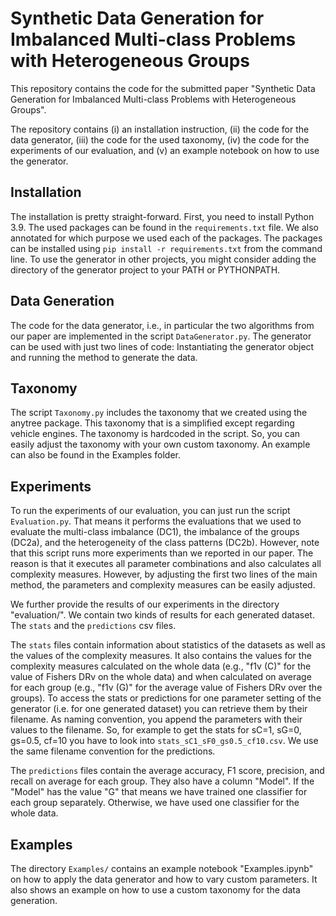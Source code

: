 # Synthetic Data Generation for Imbalanced Multi-class Problems with Heterogeneous Groups

This repository contains the code for the submitted paper "Synthetic Data Generation for Imbalanced  Multi-class Problems with Heterogeneous Groups".

The repository contains (i) an installation instruction, (ii) the code for the data generator, 
(iii) the code for the used taxonomy, (iv) the code for the experiments of our evaluation, 
and (v) an example notebook on how to use the generator.

## Installation
The installation is pretty straight-forward.
First, you need to install Python 3.9. 
The used packages can be found in the ``requirements.txt`` file. 
We also annotated for which purpose we used each of the packages.
The packages can be installed using ``pip install -r requirements.txt`` from the command line.
To use the generator in other projects, you might consider adding the directory of the generator project to your PATH or PYTHONPATH. 

## Data Generation

The code for the data generator, i.e., in particular the two algorithms from our paper are implemented in the script 
``DataGenerator.py``.
The generator can be used with just two lines of code: Instantiating the generator object and running the method to generate the data.

## Taxonomy

The script `Taxonomy.py` includes the taxonomy that we created using the anytree package.
This taxonomy that is a simplified except regarding vehicle engines.
The taxonomy is hardcoded in the script.
So, you can easily adjust the taxonomy with your own custom taxonomy.
An example can also be found in the Examples folder.

## Experiments

To run the experiments of our evaluation, you can just run the script ``Evaluation.py``.
That means it performs the evaluations that we used to evaluate the multi-class imbalance (DC1),
the imbalance of the groups (DC2a), and the heterogeneity of the class patterns (DC2b).
However, note that this script runs more experiments than we reported in our paper.
The reason is that it executes all parameter combinations and also calculates all complexity measures.
However, by adjusting the first two lines of the main method, the parameters and complexity measures can be easily adjusted.

We further provide the results of our experiments in the directory "evaluation/".
We contain two kinds of results for each generated dataset.
The ``stats`` and the ``predictions`` csv files.

The ``stats`` files contain information about statistics of the datasets as well as the values of the complexity measures.
It also contains the values for the complexity measures calculated on the whole data (e.g., "f1v (C)" for the value of Fishers DRv on the whole data)
and when calculated on average for each group (e.g., "f1v (G)" for the average value of Fishers DRv over the groups).
To access the stats or predictions for one parameter setting of the generator (i.e. for one generated dataset) you can retrieve them by their filename.
As naming convention, you append the parameters with their values to the filename.
So, for example to get the stats for sC=1, sG=0, gs=0.5, cf=10 you have to look into ``stats_sC1_sF0_gs0.5_cf10.csv``.
We use the same filename convention for the predictions.

The ``predictions`` files contain the average accuracy, F1 score, precision, and recall on average for each group.
They also have a column "Model". 
If the "Model" has the value "G" that means we have trained one classifier for each group separately.
Otherwise, we have used one classifier for the whole data.

## Examples

The directory `Examples/` contains an example notebook "Examples.ipynb" on how to apply the data generator and how to vary custom parameters.
It also shows an example on how to use a custom taxonomy for the data generation.
